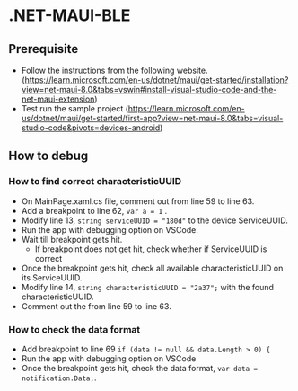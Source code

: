 # .NET-MAUI-BLE

## Prerequisite
- Follow the instructions from the following website. (https://learn.microsoft.com/en-us/dotnet/maui/get-started/installation?view=net-maui-8.0&tabs=vswin#install-visual-studio-code-and-the-net-maui-extension)
- Test run the sample project (https://learn.microsoft.com/en-us/dotnet/maui/get-started/first-app?view=net-maui-8.0&tabs=visual-studio-code&pivots=devices-android)

## How to debug
### How to find correct characteristicUUID
- On MainPage.xaml.cs file, comment out from line 59 to line 63.
- Add a breakpoint to line 62, `var a = 1` .
- Modify line 13, `string serviceUUID = "180d"` to the device ServiceUUID.
- Run the app with debugging option on VSCode.
- Wait till breakpoint gets hit.
  - If breakpoint does not get hit, check whether if ServiceUUID is correct
- Once the breakpoint gets hit, check all available characteristicUUID on its ServiceUUID.
- Modify line 14, `string characteristicUUID = "2a37";` with the found characteristicUUID.
- Comment out the from line 59 to line 63.
### How to check the data format
- Add breakpoint to line 69 `if (data != null && data.Length > 0) {`
- Run the app with debugging option on VSCode
- Once the breakpoint gets hit, check the data format, `var data = notification.Data;`.
